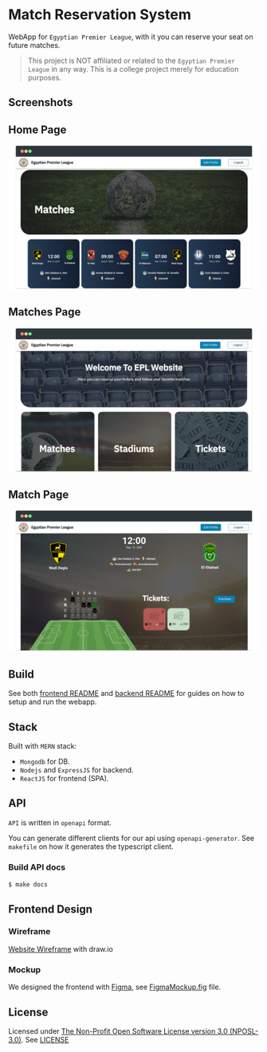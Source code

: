 # Match Reservation System
WebApp for `Egyptian Premier League`, with it you can reserve your seat on future matches.

> This project is NOT affiliated or related to the `Egyptian Premier League` in any way. This is a college project merely for education purposes.

## Screenshots
## Home Page
![Home Page](screenshots/home.png)

## Matches Page
![Matches Page](screenshots/matches.png)

## Match Page
![Match Page](screenshots/match.png)

## Build
See both [frontend README](frontend/README.md) and [backend README](backend/README.md) for guides on how to setup and run the webapp.

## Stack
Built with `MERN` stack:
- `Mongodb` for DB.
- `Nodejs` and `ExpressJS` for backend.
- `ReactJS` for frontend (SPA).

## API
`API` is written in `openapi` format.

You can generate different clients for our api using `openapi-generator`.
See `makefile` on how it generates the typescript client.

### Build API docs
```
$ make docs
```

## Frontend Design
### Wireframe
[Website Wireframe](wireframe.png) with draw.io

### Mockup
We designed the frontend with [Figma](figma.com), see [FigmaMockup.fig](FigmaMockup.fig) file.

## License
Licensed under [The Non-Profit Open Software License version 3.0 (NPOSL-3.0)](https://opensource.org/licenses/NOSL3.0). See [LICENSE](LICENSE)